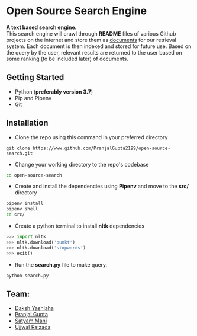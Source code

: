 # Open Source Search Engine

**A text based search engine.** <br>
This search engine will crawl through **README** files of various Github projects on the internet and store them as <u>documents</u> for our retrieval system. Each document is then indexed and stored for future use. Based on the query by the user, relevant results are returned to the user based on some ranking (to be included later) of documents.

## Getting Started

* Python (**preferably version 3.7**)
* Pip and Pipenv
* Git

## Installation

* Clone the repo using this command in your preferred directory
```git 
git clone https://www.github.com/PranjalGupta2199/open-source-search.git
```
* Change your working directory to the repo's codebase 
```bash
cd open-source-search
```
* Create and install the dependencies using **Pipenv** and move to the **src/** directory
```bash
pipenv install
pipenv shell
cd src/
```
* Create a python terminal to install **nltk** dependencies 
```python
>>> import nltk
>>> nltk.download('punkt')
>>> nltk.download('stopwords')
>>> exit()
```
* Run the **search.py** file to make query.
```bash
python search.py
```


## Team:
* [Daksh Yashlaha](https://github.com/tufty-123)&nbsp;&nbsp;
* [Pranjal Gupta](https://github.com/PranjalGupta2199) &nbsp; &nbsp;&nbsp; &nbsp;
* [Satyam Mani](https://github.com/sat13mani) &nbsp;&nbsp;&nbsp;&nbsp;&nbsp;&nbsp;
* [Ujjwal Raizada](https://github.com/ujjwal-raizada) &nbsp;&nbsp;&nbsp;
